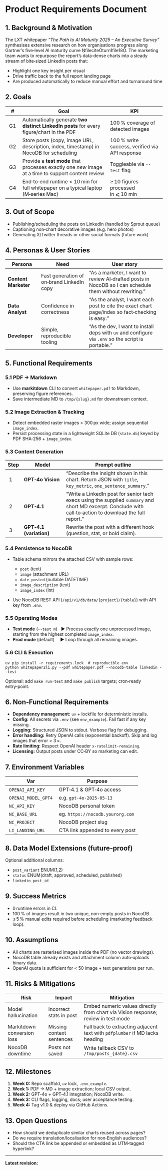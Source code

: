 # Product Requirements Document

## 1. Background & Motivation

The LXT whitepaper *“The Path to AI Maturity 2025 – An Executive Survey”* synthesises extensive research on how organisations progress along Gartner’s five‑level AI maturity curve fileciteturn1file18. The marketing team wants to repurpose the report’s data‑dense charts into a steady stream of bite‑sized LinkedIn posts that:

* Highlight one key insight per visual
* Drive traffic back to the full report landing page
* Are produced automatically to reduce manual effort and turnaround time

## 2. Goals

|  #   | Goal                                                                                               | KPI                                            |
| ---- | -------------------------------------------------------------------------------------------------- | ---------------------------------------------- |
|  G1  | Automatically generate **two distinct LinkedIn posts** for every figure/chart in the PDF           | 100 % coverage of detected images              |
|  G2  | Store posts (copy, image URL, description, index, timestamp) in NocoDB for scheduling              | 100 % write success, verified via API response |
|  G3  | Provide a **test mode** that processes exactly one *new* image at a time to support content review | Toggleable via `--test` flag                   |
|  G4  | End‑to‑end runtime < 10 min for full whitepaper on a typical laptop (M‑series Mac)                 | ≥ 10 figures processed in ⩽ 10 min             |

## 3. Out of Scope

* Publishing/scheduling the posts on LinkedIn (handled by Sprout queue)
* Captioning non‑chart decorative images (e.g. hero photos)
* Generating X/Twitter threads or other social formats (future work)

## 4. Personas & User Stories

| Persona              | Need                                      | User story                                                                                             |
| -------------------- | ----------------------------------------- | ------------------------------------------------------------------------------------------------------ |
| **Content Marketer** | Fast generation of on‑brand LinkedIn copy | “As a marketer, I want to review AI‑drafted posts in NocoDB so I can schedule them without rewriting.” |
| **Data Analyst**     | Confidence in correctness                 | “As the analyst, I want each post to cite the exact chart page/index so fact‑checking is easy.”        |
| **Developer**        | Simple, reproducible tooling              | “As the dev, I want to install deps with `uv` and configure via `.env` so the script is portable.”     |

## 5. Functional Requirements

### 5.1 PDF → Markdown

* Use **markitdown** CLI to convert `whitepaper.pdf` to Markdown, preserving figure references.
* Save intermediate MD to `/tmp/{slug}.md` for downstream context.

### 5.2 Image Extraction & Tracking

* Detect embedded raster images > 300 px wide; assign sequential `image_index`.
* Persist processing state in a lightweight SQLite DB (`state.db`) keyed by PDF SHA‑256 + `image_index`.

### 5.3 Content Generation

| Step | Model                   | Prompt outline                                                                                                                                             |
| ---- | ----------------------- | ---------------------------------------------------------------------------------------------------------------------------------------------------------- |
|  1   | **GPT‑4o Vision**       | “Describe the insight shown in this chart. Return JSON with `title`, `key_metric`, `one_sentence_summary`.”                                                |
|  2   | **GPT‑4.1**             | “Write a LinkedIn post for senior tech execs using the supplied `summary` and short MD excerpt. Conclude with call‑to‑action to download the full report.” |
|  3   | **GPT‑4.1 (variation)** | Rewrite the post with a different hook (question, stat, or bold claim).                                                                                    |

### 5.4 Persistence to NocoDB

* Table schema mirrors the attached CSV with sample rows:

  * `post` (text)
  * `image` (attachment URL)
  * `date_posted` (nullable DATETIME)
  * `image_description` (text)
  * `image_index` (int)
* Use NocoDB REST API (`/api/v1/db/data/{project}/{table}`) with API key from `.env`.

### 5.5 Operating Modes

* **Test mode** (`--test N`)   ▶ Process exactly one unprocessed image, starting from the highest completed `image_index`.
* **Prod mode** (default)     ▶ Loop through all remaining images.

### 5.6 CLI & Execution

```shell
uv pip install -r requirements.lock  # reproducible env
python whitepaper2li.py --pdf whitepaper.pdf --nocodb-table linkedin --test
```

Optional: add `make run-test` and `make publish` targets; cron‑ready entry‑point.

## 6. Non‑Functional Requirements

* **Dependency management:** `uv` + lockfile for deterministic installs.
* **Config:** All secrets via `.env` (see `env_example`).  Fail fast if any key missing.
* **Logging:** Structured JSON to stdout. Verbose flag for debugging.
* **Error handling:** Retry OpenAI calls (exponential backoff). Skip and log images that error > 3 ×.
* **Rate limiting:** Respect OpenAI header `x-ratelimit‑remaining`.
* **Licensing:** Output posts under CC‑BY so marketing can edit.

## 7. Environment Variables

| Var                   | Purpose                          |
| --------------------- | -------------------------------- |
|  `OPENAI_API_KEY`     | GPT‑4.1 & GPT‑4o access          |
|  `OPENAI_MODEL_GPT4`  | e.g. `gpt-4o-2025-05-13`         |
|  `NC_API_KEY`         | NocoDB personal token            |
|  `NC_BASE_URL`        | eg. `https://nocodb.yourorg.com` |
|  `NC_PROJECT`         | NocoDB project slug              |
|  `LI_LANDING_URL`     | CTA link appended to every post  |

## 8. Data Model Extensions (future‑proof)

Optional additional columns:

* `post_variant` ENUM(1,2)
* `status` ENUM(draft, approved, scheduled, published)
* `linkedin_post_id`

## 9. Success Metrics

* 0 runtime errors in CI.
* 100 % of images result in two unique, non‑empty posts in NocoDB.
* ≤ 5 % manual edits required before scheduling (marketing feedback loop).

## 10. Assumptions

* All charts are rasterised images inside the PDF (no vector drawings).
* NocoDB table already exists and attachment column auto‑uploads binary data.
* OpenAI quota is sufficient for < 50 image + text generations per run.

## 11. Risks & Mitigations

|  Risk                      | Impact                    | Mitigation                                                                        |
| -------------------------- | ------------------------- | --------------------------------------------------------------------------------- |
| Model hallucination        | Incorrect stats in post   | Embed numeric values directly from chart via Vision response; review in test mode |
| Markitdown conversion loss | Missing context sentences | Fall back to extracting adjacent text with `pdfplumber` if MD lacks heading       |
| NocoDB downtime            | Posts not saved           | Write fallback CSV to `/tmp/posts_{date}.csv`                                     |

## 12. Milestones

1. **Week 0:**  Repo scaffold, `uv` lock, `.env_example`.
2. **Week 1:**  PDF → MD + image extraction; local CSV output.
3. **Week 2:**  GPT‑4o + GPT‑4.1 integration; NocoDB write.
4. **Week 3:**  CLI flags, logging, docs; user acceptance testing.
5. **Week 4:**  Tag v1.0 & deploy via GitHub Actions.

## 13. Open Questions

* How should we deduplicate similar charts reused across pages?
* Do we require translation/localisation for non‑English audiences?
* Should the CTA link be appended or embedded as UTM‑tagged hyperlink?

---

**Latest revision:** <!-- autofill on save -->
